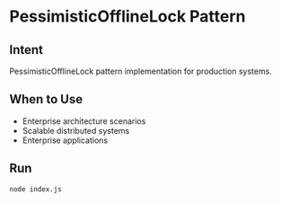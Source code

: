 # PessimisticOfflineLock Pattern

## Intent
PessimisticOfflineLock pattern implementation for production systems.

## When to Use
- Enterprise architecture scenarios
- Scalable distributed systems
- Enterprise applications

## Run
```bash
node index.js
```
